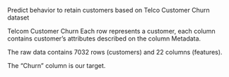 Predict behavior to retain customers based on Telco Customer Churn dataset

Telcom Customer Churn
Each row represents a customer, each column contains customer’s attributes described on the column Metadata.

The raw data contains 7032 rows (customers) and 22 columns (features).

The “Churn” column is our target.
